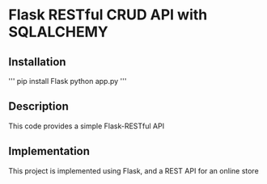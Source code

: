 # Flask RESTful CRUD API with SQLALCHEMY

## Installation

'''
pip install Flask
python app.py
'''

## Description

This code provides a simple Flask-RESTful API

## Implementation

This project is implemented using Flask, and a REST API for an online store


